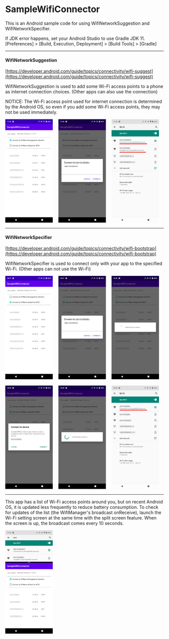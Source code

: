 # SampleWifiConnector

This is an Android sample code for using WifiNetworkSuggestion and WifiNetworkSpecifier.

If JDK error happens, set your Android Studio to use Gradle JDK 11.<br>
[Preferences] > [Build, Execution, Deployment] > [Build Tools] > [Gradle]

---
#### WifiNetworkSuggestion
[https://developer.android.com/guide/topics/connectivity/wifi-suggest](https://developer.android.com/guide/topics/connectivity/wifi-suggest)

WifiNetworkSuggestion is used to add some Wi-Fi access points to a phone as internet connection choices. (Other apps can also use the connection)

NOTICE: The Wi-Fi access point used for internet connection is determined by the Android OS, so even if you add some Wi-Fi access points, they may not be used immediately.

<img src="capture/capture_1_1.png" width="30%" />&emsp;
<img src="capture/capture_1_2.png" width="30%" />&emsp;
<img src="capture/capture_1_3.png" width="30%" />&emsp;

---
#### WifiNetworkSpecifier
[https://developer.android.com/guide/topics/connectivity/wifi-bootstrap](https://developer.android.com/guide/topics/connectivity/wifi-bootstrap)

WifiNetworkSpecifier is used to connect only with your app to the specified Wi-Fi. (Other apps can not use the Wi-Fi)

<img src="capture/capture_2_1.png" width="30%" />&emsp;
<img src="capture/capture_2_2.png" width="30%" />&emsp;
<img src="capture/capture_2_3.png" width="30%" />&emsp;<br><br>
<img src="capture/capture_2_4.png" width="30%" />&emsp;
<img src="capture/capture_2_5.png" width="30%" />&emsp;
<img src="capture/capture_2_6.png" width="30%" />&emsp;

---
This app has a list of Wi-Fi access points around you, but on recent Android OS, it is updated less frequently to reduce battery consumption. To check for updates of the list (the WifiManager's broadcast onReceive), launch the Wi-Fi setting screen at the same time with the split screen feature. When the screen is up, the  broadcast comes every 10 seconds.

<img src="capture/capture_3_1.png" width="30%" />&emsp;
